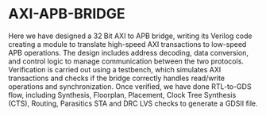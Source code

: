 # AXI-APB-BRIDGE  
Here we have designed a 32 Bit AXI to APB bridge, writing its Verilog code creating a module to 
translate high-speed AXI transactions to low-speed APB operations. The design includes address 
decoding, data conversion, and control logic to manage communication between the two protocols. 
Verification is carried out using a testbench, which simulates AXI transactions and checks if the bridge 
correctly handles read/write operations and synchronization. Once verified, we have done RTL-to-GDS 
flow, including Synthesis, Floorplan, Placement, Clock Tree Synthesis (CTS), Routing, Parasitics STA 
and DRC LVS checks to generate a GDSII file. 
